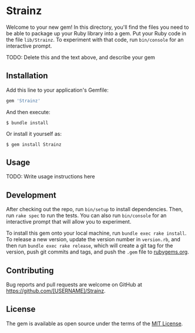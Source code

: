 # Strainz

Welcome to your new gem! In this directory, you'll find the files you need to be able to package up your Ruby library into a gem. Put your Ruby code in the file `lib/Strainz`. To experiment with that code, run `bin/console` for an interactive prompt.

TODO: Delete this and the text above, and describe your gem

## Installation

Add this line to your application's Gemfile:

```ruby
gem 'Strainz'
```

And then execute:

    $ bundle install

Or install it yourself as:

    $ gem install Strainz

## Usage

TODO: Write usage instructions here

## Development

After checking out the repo, run `bin/setup` to install dependencies. Then, run `rake spec` to run the tests. You can also run `bin/console` for an interactive prompt that will allow you to experiment.

To install this gem onto your local machine, run `bundle exec rake install`. To release a new version, update the version number in `version.rb`, and then run `bundle exec rake release`, which will create a git tag for the version, push git commits and tags, and push the `.gem` file to [rubygems.org](https://rubygems.org).

## Contributing

Bug reports and pull requests are welcome on GitHub at https://github.com/[USERNAME]/Strainz.


## License

The gem is available as open source under the terms of the [MIT License](https://opensource.org/licenses/MIT).
